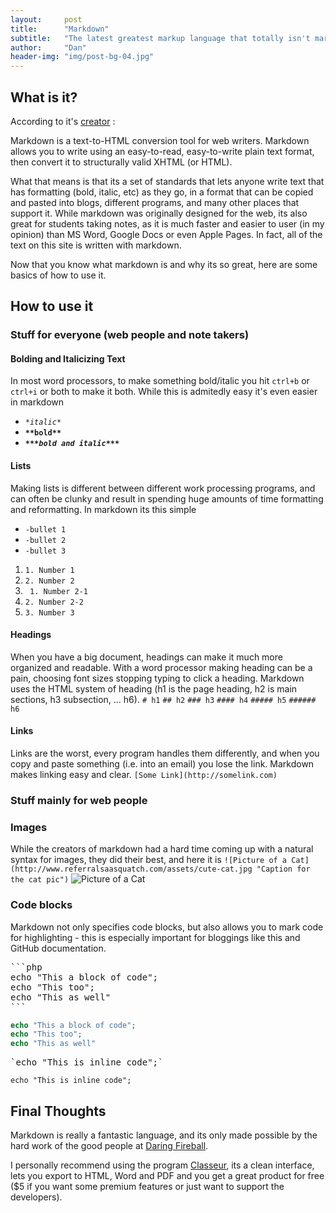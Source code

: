 ```yaml
---
layout:     post
title:      "Markdown"
subtitle:   "The latest greatest markup language that totally isn't markup"
author:     "Dan"
header-img: "img/post-bg-04.jpg"
---
```


## What is it?
According to it's [creator](http://daringfireball.net/projects/markdown/) :

Markdown is a text-to-HTML conversion tool for web writers. Markdown allows you to write using an easy-to-read, easy-to-write plain text format, then convert it to structurally valid XHTML (or HTML).

What that means is that its a set of standards that lets anyone write text that has formatting (bold, italic, etc) as they go, in a format that can be copied and pasted into blogs, different programs, and many other places that support it. While markdown was originally designed for the web, its also great for students taking notes, as it is much faster and easier to user (in my opinion) than MS Word, Google Docs or even Apple Pages. In fact, all of the text on this site is written with markdown.

Now that you know what markdown is and why its so great, here are some basics of how to use it.

## How to use it
### Stuff for everyone (web people and note takers)
#### Bolding and Italicizing Text
In most word processors, to make something bold/italic you hit `ctrl+b` or `ctrl+i` or both to make it both. While this is admitedly easy it's even easier in markdown
- *`*italic*`*
- **`**bold**`**
- ***`***bold and italic***`***

#### Lists
Making lists is different between different work processing programs, and can often be clunky and result in spending huge amounts of time formatting and reformatting. In markdown its this simple
- `-bullet 1`
- `-bullet 2`
- `-bullet 3`
1. `1. Number 1`
2. `2. Number 2`
1. ` 1. Number 2-1`
2. ` 2. Number 2-2 `
3. `3. Number 3`

#### Headings
When you have a big document, headings can make it much more organized and readable. With a word processor making heading can be a pain, choosing font sizes stopping typing to click a heading. Markdown uses the HTML system of heading (h1 is the page heading, h2 is main sections, h3 subsection, ... h6).
<span class="h1"> `# h1`</span>
<span class="h2"> `## h2`</span>
<span class="h3"> `### h3`</span>
<span class="h4"> `#### h4`</span>
<span class="h5"> `##### h5`</span>
<span class="h6"> `###### h6`</span>

#### Links
Links are the worst, every program handles them differently, and when you copy and paste something (i.e. into an email) you lose the link. Markdown makes linking easy and clear.
`[Some Link](http://somelink.com)`

### Stuff mainly for web people
### Images
While the creators of markdown had a hard time coming up with a natural syntax for images, they did their best, and here it is
`![Picture of a Cat](http://www.referralsaasquatch.com/assets/cute-cat.jpg "Caption for the cat pic")`
![Picture of a Cat](;http://www.referralsaasquatch.com/assets/cute-cat.jpg' "Caption for the cat pic")

### Code blocks
Markdown not only specifies code blocks, but also allows you to mark code for highlighting - this is especially important for bloggings like this and GitHub documentation.
<pre>```php
echo "This a block of code";
echo "This too";
echo "This as well"
```
</pre>
```php
echo "This a block of code";
echo "This too";
echo "This as well"
```
<pre>`echo "This is inline code";`
</pre>
`echo "This is inline code";`

## Final Thoughts
Markdown is really a fantastic language, and its only made possible by the hard work of the good people at [Daring Fireball](https://daringfireball.net/projects/markdown/).

I personally recommend using the program [Classeur](http://classeur.io/), its a clean interface, lets you export to HTML, Word and PDF and you get a great product for free ($5 if you want some premium features or just want to support the developers).
